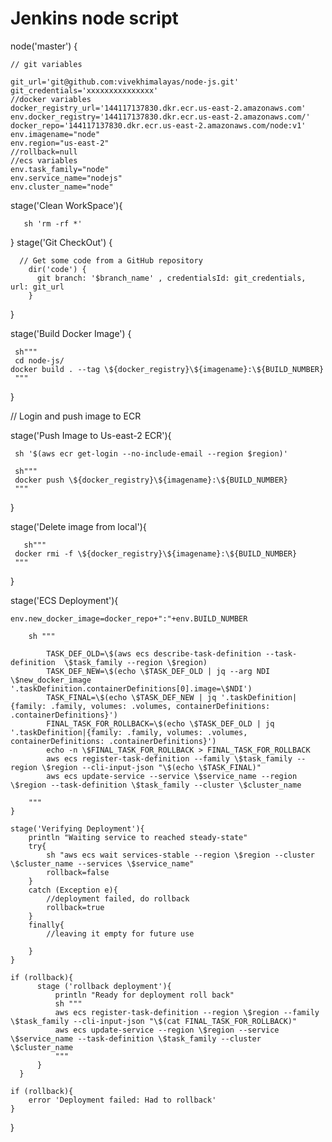 # Jenkins node script

 node('master') {
 
    // git variables
    
    git_url='git@github.com:vivekhimalayas/node-js.git'
    git_credentials='xxxxxxxxxxxxxxx'
    //docker variables
    docker_registry_url='144117137830.dkr.ecr.us-east-2.amazonaws.com'
    env.docker_registry='144117137830.dkr.ecr.us-east-2.amazonaws.com/'
    docker_repo='144117137830.dkr.ecr.us-east-2.amazonaws.com/node:v1'
    env.imagename="node"
    env.region="us-east-2"
    //rollback=null
    //ecs variables
    env.task_family="node"
    env.service_name="nodejs"
    env.cluster_name="node"
   
   stage('Clean WorkSpace'){
   
       sh 'rm -rf *'
   }
   stage('Git CheckOut') {
   
      // Get some code from a GitHub repository
        dir('code') {
          git branch: '$branch_name' , credentialsId: git_credentials, url: git_url
        }
     
   }
   

   stage('Build Docker Image') {
   
     sh"""
     cd node-js/
    docker build . --tag \${docker_registry}\${imagename}:\${BUILD_NUMBER}
     """
   }
   
   // Login and push image to ECR
   
   stage('Push Image to Us-east-2 ECR'){
   
     sh '$(aws ecr get-login --no-include-email --region $region)'
     
     sh"""
     docker push \${docker_registry}\${imagename}:\${BUILD_NUMBER}
     """
       
   }
   
   stage('Delete image from local'){
   
       sh"""
     docker rmi -f \${docker_registry}\${imagename}:\${BUILD_NUMBER}
     """
   }
   
   
   stage('ECS Deployment'){

    env.new_docker_image=docker_repo+":"+env.BUILD_NUMBER

        sh """

            TASK_DEF_OLD=\$(aws ecs describe-task-definition --task-definition  \$task_family --region \$region)
            TASK_DEF_NEW=\$(echo \$TASK_DEF_OLD | jq --arg NDI \$new_docker_image '.taskDefinition.containerDefinitions[0].image=\$NDI')
            TASK_FINAL=\$(echo \$TASK_DEF_NEW | jq '.taskDefinition|{family: .family, volumes: .volumes, containerDefinitions: .containerDefinitions}')
            FINAL_TASK_FOR_ROLLBACK=\$(echo \$TASK_DEF_OLD | jq '.taskDefinition|{family: .family, volumes: .volumes, containerDefinitions: .containerDefinitions}')
            echo -n \$FINAL_TASK_FOR_ROLLBACK > FINAL_TASK_FOR_ROLLBACK
            aws ecs register-task-definition --family \$task_family --region \$region --cli-input-json "\$(echo \$TASK_FINAL)"
            aws ecs update-service --service \$service_name --region \$region --task-definition \$task_family --cluster \$cluster_name

        """
    }
   
    stage('Verifying Deployment'){
        println "Waiting service to reached steady-state"
        try{
            sh "aws ecs wait services-stable --region \$region --cluster \$cluster_name --services \$service_name"
            rollback=false
        }
        catch (Exception e){
            //deployment failed, do rollback
            rollback=true
        }
        finally{
            //leaving it empty for future use
   
        }
    }

    if (rollback){
          stage ('rollback deployment'){
              println "Ready for deployment roll back"
              sh """
              aws ecs register-task-definition --region \$region --family \$task_family --cli-input-json "\$(cat FINAL_TASK_FOR_ROLLBACK)"
              aws ecs update-service --region \$region --service \$service_name --task-definition \$task_family --cluster \$cluster_name
              """
          }
      }
   
    if (rollback){
        error 'Deployment failed: Had to rollback'
    }
}
